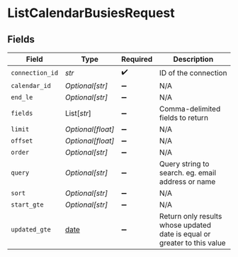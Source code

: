# ListCalendarBusiesRequest


## Fields

| Field                                                                    | Type                                                                     | Required                                                                 | Description                                                              |
| ------------------------------------------------------------------------ | ------------------------------------------------------------------------ | ------------------------------------------------------------------------ | ------------------------------------------------------------------------ |
| `connection_id`                                                          | *str*                                                                    | :heavy_check_mark:                                                       | ID of the connection                                                     |
| `calendar_id`                                                            | *Optional[str]*                                                          | :heavy_minus_sign:                                                       | N/A                                                                      |
| `end_le`                                                                 | *Optional[str]*                                                          | :heavy_minus_sign:                                                       | N/A                                                                      |
| `fields`                                                                 | List[*str*]                                                              | :heavy_minus_sign:                                                       | Comma-delimited fields to return                                         |
| `limit`                                                                  | *Optional[float]*                                                        | :heavy_minus_sign:                                                       | N/A                                                                      |
| `offset`                                                                 | *Optional[float]*                                                        | :heavy_minus_sign:                                                       | N/A                                                                      |
| `order`                                                                  | *Optional[str]*                                                          | :heavy_minus_sign:                                                       | N/A                                                                      |
| `query`                                                                  | *Optional[str]*                                                          | :heavy_minus_sign:                                                       | Query string to search. eg. email address or name                        |
| `sort`                                                                   | *Optional[str]*                                                          | :heavy_minus_sign:                                                       | N/A                                                                      |
| `start_gte`                                                              | *Optional[str]*                                                          | :heavy_minus_sign:                                                       | N/A                                                                      |
| `updated_gte`                                                            | [date](https://docs.python.org/3/library/datetime.html#date-objects)     | :heavy_minus_sign:                                                       | Return only results whose updated date is equal or greater to this value |